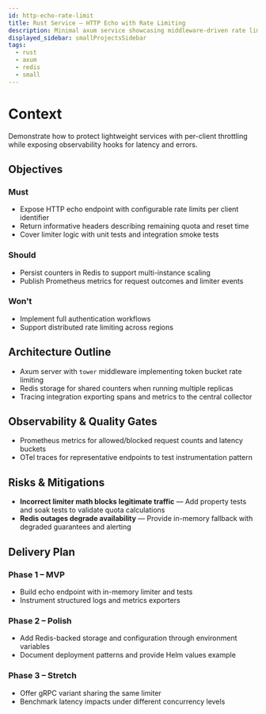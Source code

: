 ```yaml
---
id: http-echo-rate-limit
title: Rust Service – HTTP Echo with Rate Limiting
description: Minimal axum service showcasing middleware-driven rate limiting.
displayed_sidebar: smallProjectsSidebar
tags:
  - rust
  - axum
  - redis
  - small
---
```


# Context

Demonstrate how to protect lightweight services with per-client throttling while exposing observability hooks for latency and errors.

## Objectives

### Must
- Expose HTTP echo endpoint with configurable rate limits per client identifier
- Return informative headers describing remaining quota and reset time
- Cover limiter logic with unit tests and integration smoke tests

### Should
- Persist counters in Redis to support multi-instance scaling
- Publish Prometheus metrics for request outcomes and limiter events

### Won't
- Implement full authentication workflows
- Support distributed rate limiting across regions

## Architecture Outline

- Axum server with `tower` middleware implementing token bucket rate limiting
- Redis storage for shared counters when running multiple replicas
- Tracing integration exporting spans and metrics to the central collector

## Observability & Quality Gates

- Prometheus metrics for allowed/blocked request counts and latency buckets
- OTel traces for representative endpoints to test instrumentation pattern

## Risks & Mitigations

- **Incorrect limiter math blocks legitimate traffic** — Add property tests and soak tests to validate quota calculations
- **Redis outages degrade availability** — Provide in-memory fallback with degraded guarantees and alerting

## Delivery Plan

### Phase 1 – MVP
- Build echo endpoint with in-memory limiter and tests
- Instrument structured logs and metrics exporters

### Phase 2 – Polish
- Add Redis-backed storage and configuration through environment variables
- Document deployment patterns and provide Helm values example

### Phase 3 – Stretch
- Offer gRPC variant sharing the same limiter
- Benchmark latency impacts under different concurrency levels
